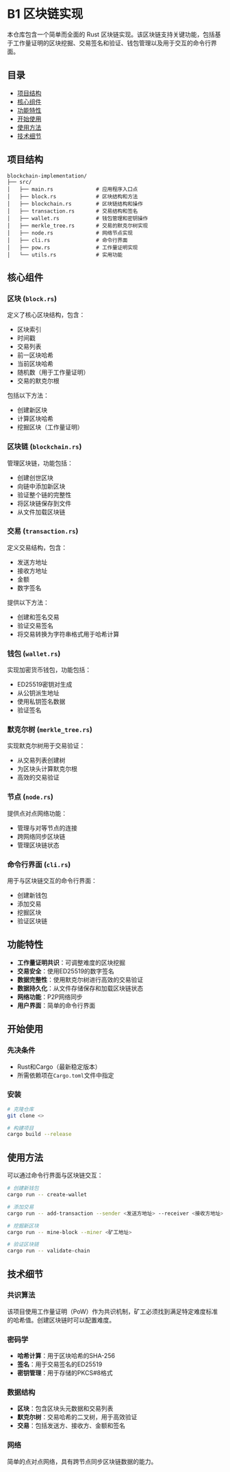 # B1 区块链实现

本仓库包含一个简单而全面的 Rust 区块链实现。该区块链支持关键功能，包括基于工作量证明的区块挖掘、交易签名和验证、钱包管理以及用于交互的命令行界面。

## 目录

- [项目结构](#项目结构)
- [核心组件](#核心组件)
- [功能特性](#功能特性)
- [开始使用](#开始使用)
- [使用方法](#使用方法)
- [技术细节](#技术细节)

## 项目结构

```
blockchain-implementation/
├── src/
│   ├── main.rs              # 应用程序入口点
│   ├── block.rs             # 区块结构和方法
│   ├── blockchain.rs        # 区块链结构和操作
│   ├── transaction.rs       # 交易结构和签名
│   ├── wallet.rs            # 钱包管理和密钥操作
│   ├── merkle_tree.rs       # 交易的默克尔树实现
│   ├── node.rs              # 网络节点实现
│   ├── cli.rs               # 命令行界面
│   ├── pow.rs               # 工作量证明实现
│   └── utils.rs             # 实用功能
```

## 核心组件

### 区块 (`block.rs`)
定义了核心区块结构，包含：
- 区块索引
- 时间戳
- 交易列表
- 前一区块哈希
- 当前区块哈希
- 随机数（用于工作量证明）
- 交易的默克尔根

包括以下方法：
- 创建新区块
- 计算区块哈希
- 挖掘区块（工作量证明）

### 区块链 (`blockchain.rs`)
管理区块链，功能包括：
- 创建创世区块
- 向链中添加新区块
- 验证整个链的完整性
- 将区块链保存到文件
- 从文件加载区块链

### 交易 (`transaction.rs`)
定义交易结构，包含：
- 发送方地址
- 接收方地址
- 金额
- 数字签名

提供以下方法：
- 创建和签名交易
- 验证交易签名
- 将交易转换为字符串格式用于哈希计算

### 钱包 (`wallet.rs`)
实现加密货币钱包，功能包括：
- ED25519密钥对生成
- 从公钥派生地址
- 使用私钥签名数据
- 验证签名

### 默克尔树 (`merkle_tree.rs`)
实现默克尔树用于交易验证：
- 从交易列表创建树
- 为区块头计算默克尔根
- 高效的交易验证

### 节点 (`node.rs`)
提供点对点网络功能：
- 管理与对等节点的连接
- 跨网络同步区块链
- 管理区块链状态

### 命令行界面 (`cli.rs`)
用于与区块链交互的命令行界面：
- 创建新钱包
- 添加交易
- 挖掘区块
- 验证区块链

## 功能特性

- **工作量证明共识**：可调整难度的区块挖掘
- **交易安全**：使用ED25519的数字签名
- **数据完整性**：使用默克尔树进行高效的交易验证
- **数据持久化**：从文件存储保存和加载区块链状态
- **网络功能**：P2P网络同步
- **用户界面**：简单的命令行界面

## 开始使用

### 先决条件
- Rust和Cargo（最新稳定版本）
- 所需依赖项在`Cargo.toml`文件中指定

### 安装
```bash
# 克隆仓库
git clone <>

# 构建项目
cargo build --release
```

## 使用方法

可以通过命令行界面与区块链交互：

```bash
# 创建新钱包
cargo run -- create-wallet

# 添加交易
cargo run -- add-transaction --sender <发送方地址> --receiver <接收方地址> --amount <金额>

# 挖掘新区块
cargo run -- mine-block --miner <矿工地址>

# 验证区块链
cargo run -- validate-chain
```

## 技术细节

### 共识算法
该项目使用工作量证明（PoW）作为共识机制，矿工必须找到满足特定难度标准的哈希值。创建区块链时可以配置难度。

### 密码学
- **哈希计算**：用于区块哈希的SHA-256
- **签名**：用于交易签名的ED25519
- **密钥管理**：用于存储的PKCS#8格式

### 数据结构
- **区块**：包含区块头元数据和交易列表
- **默克尔树**：交易哈希的二叉树，用于高效验证
- **交易**：包括发送方、接收方、金额和签名

### 网络
简单的点对点网络，具有跨节点同步区块链数据的能力。
